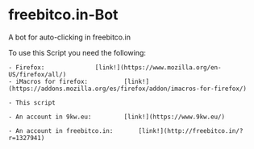 # freebitco.in-Bot
A bot for auto-clicking in freebitco.in


To use this Script you need the following:

	- Firefox:				[link!](https://www.mozilla.org/en-US/firefox/all/)
	- iMacros for firefox:			[link!](https://addons.mozilla.org/es/firefox/addon/imacros-for-firefox/)
	
	- This script

	- An account in 9kw.eu:			[link!](https://www.9kw.eu/)
	
	- An account in freebitco.in:		[link!](http://freebitco.in/?r=1327941)